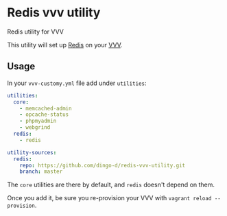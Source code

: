 # Redis vvv utility

Redis utility for VVV

This utility will set up [Redis](https://redis.io/) on your [VVV](https://github.com/Varying-Vagrant-Vagrants/VVV).

## Usage

In your `vvv-customy.yml` file add under `utilities`:

```yml
utilities:
  core:
    - memcached-admin
    - opcache-status
    - phpmyadmin
    - webgrind
  redis:
    - redis

utility-sources:
  redis: 
    repo: https://github.com/dingo-d/redis-vvv-utility.git
    branch: master
```

The `core` utilities are there by default, and `redis` doesn't depend on them.

Once you add it, be sure you re-provision your VVV with `vagrant reload --provision`.
